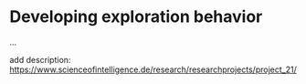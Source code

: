 # Developing exploration behavior

... 

add description: https://www.scienceofintelligence.de/research/researchprojects/project_21/
